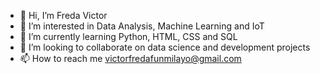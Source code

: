 - 👋 Hi, I’m Freda Victor
- 👀 I’m interested in Data Analysis, Machine Learning and IoT
- 🌱 I’m currently learning Python, HTML, CSS and SQL
- 💞️ I’m looking to collaborate on data science and development projects
- 📫 How to reach me victorfredafunmilayo@gmail.com

<!---
Freddie20/Freda Victor is a ✨ special ✨ repository because its `README.md` (this file) appears on your GitHub profile.
You can click the Preview link to take a look at your changes.
--->
